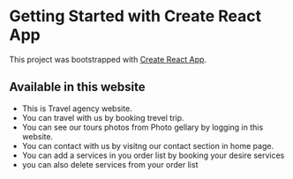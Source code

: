 # Getting Started with Create React App

This project was bootstrapped with [Create React App](https://github.com/facebook/create-react-app).
## Available in this website
* This is Travel agency website.
* You can travel with us by booking trevel trip.
* You can see our tours photos from Photo gellary by logging in this website.
*  You can contact with us by visitng our contact section in home page.
* You can add a services in you order list by booking your desire services
* you can also delete services from your order list